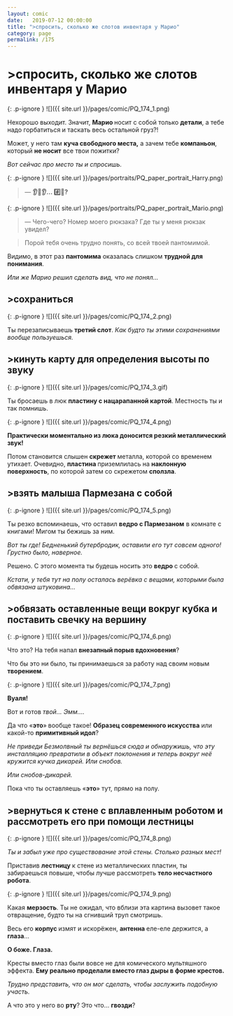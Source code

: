```yaml
---
layout: comic
date:   2019-07-12 00:00:00 
title: ">cпросить, сколько же слотов инвентаря у Марио"
category: page
permalink: /175
---
```

# >cпросить, сколько же слотов инвентаря у Марио

{: .p-ignore }
![]({{ site.url }}/pages/comic/PQ_174_1.png)

Нехорошо выходит. Значит, <strong>Марио </strong>носит с собой только <strong>детали</strong>, а тебе надо горбатиться и таскать весь остальной груз?!

Может, у него там <strong>куча свободного места,</strong> а зачем тебе <strong>компаньон</strong>, который <strong>не носит</strong> все твои пожитки? 

<em>Вот сейчас про место ты и спросишь.</em>

{: .p-ignore }
![]({{ site.url }}/pages/portraits/PQ_paper_portrait_Harry.png)

<blockquote>— <strong>👂😬👂… #️⃣🎒?</strong></blockquote>

{: .p-ignore }
![]({{ site.url }}/pages/portraits/PQ_paper_portrait_Mario.png)

<blockquote>— Чего-чего? Номер моего рюкзака? Где ты у меня рюкзак увидел?</blockquote>

<blockquote>Порой тебя очень трудно понять, со всей твоей пантомимой.</blockquote>

Видимо, в этот раз <strong>пантомима</strong> оказалась слишком <strong>трудной для понимания</strong>. 

<em>Или же Марио решил сделать вид, что не понял…</em>

## >сохраниться

{: .p-ignore }
![]({{ site.url }}/pages/comic/PQ_174_2.png)

Ты перезаписываешь <strong>третий слот</strong>. <em>Как будто ты этими сохранениями вообще пользуешься.</em>

## >кинуть карту для определения высоты по звуку

{: .p-ignore }
![]({{ site.url }}/pages/comic/PQ_174_3.gif)

Ты бросаешь в люк <strong>пластину с нацарапанной картой</strong>. Местность ты и так помнишь.

{: .p-ignore }
![]({{ site.url }}/pages/comic/PQ_174_4.png)

<strong>Практически моментально из люка доносится резкий металлический звук! </strong>

Потом становится слышен <strong>скрежет </strong>металла, которой со временем утихает. Очевидно, <strong>пластина </strong>приземлилась на <strong>наклонную поверхность</strong>, по которой затем со скрежетом <strong>сползла</strong>.

## >взять малыша Пармезана с собой

{: .p-ignore }
![]({{ site.url }}/pages/comic/PQ_174_5.png)

Ты резко вспоминаешь, что оставил <strong>ведро с Пармезаном</strong> в комнате с книгами! Мигом ты бежишь за ним.

<em>Вот ты где! Бедненький бутербродик, оставили его тут совсем одного! Грустно было, наверное.</em>

Решено. С этого момента ты будешь носить это <strong>ведро </strong>с собой.

<em>Кстати, у тебя тут на полу осталась верёвка с вещами, которыми была обвязана штуковина…</em>

## >обвязать оставленные вещи вокруг кубка и поставить свечку на вершину

{: .p-ignore }
![]({{ site.url }}/pages/comic/PQ_174_6.png)

Что это? На тебя напал <strong>внезапный порыв вдохновения</strong>? 

Что бы это ни было, ты принимаешься за работу над своим новым <strong>творением</strong>.

{: .p-ignore }
![]({{ site.url }}/pages/comic/PQ_174_7.png)

<strong>Вуаля! </strong>

Вот и готов <em>твой… Эмм….</em>

Да что «<strong>это</strong>»<strong> </strong>вообще такое! <strong>Образец современного искусства</strong> или какой-то<em> </em><strong>примитивный идол</strong>? 

<em>Не приведи Безмолвный ты вернёшься сюда и обнаружишь, что эту инсталляцию превратили в объект поклонения и теперь вокруг неё кружится кучка дикарей. Или снобов. </em>

<em>Или снобов-дикарей.</em>

Пока что ты оставляешь «<strong>это</strong>» тут, прямо на полу.

## >вернуться к стене с вплавленным роботом и рассмотреть его при помощи лестницы

{: .p-ignore }
![]({{ site.url }}/pages/comic/PQ_174_8.png)

<em>Ты и забыл уже про существование этой стены. Столько разных мест!</em>

Приставив <strong>лестницу </strong>к стене из металлических пластин, ты забираешься повыше, чтобы лучше рассмотреть <strong>тело несчастного робота</strong>.

{: .p-ignore }
![]({{ site.url }}/pages/comic/PQ_174_9.png)

Какая <strong>мерзость</strong>. Ты не ожидал, что вблизи эта картина вызовет такое отвращение, будто ты на сгнивший труп смотришь.

Весь его <strong>корпус </strong>измят и искорёжен, <strong>антенна </strong>еле-еле держится, а <strong>глаза</strong>…

<strong>О боже. Глаза.</strong>

Кресты вместо глаз были вовсе не для комического мультяшного эффекта. <strong>Ему реально проделали вместо глаз дыры в форме крестов. </strong>

<em>Трудно представить, что он мог сделать, чтобы заслужить подобную участь.</em>

А что это у него во <strong>рту</strong>? Это что… <strong>гвозди</strong>?
